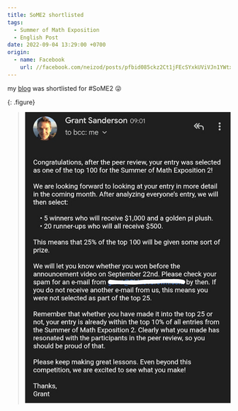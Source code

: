 ```yaml
---
title: SoME2 shortlisted
tags:
  - Summer of Math Exposition
  - English Post
date: 2022-09-04 13:29:00 +0700
origin:
  - name: Facebook
    url: //facebook.com/neizod/posts/pfbid085ckz2Ct1jFEcSYxkUViVJn1YWtxBX69DVPuhtvE5vUpg6CJYLRuux2sywnBVxgRl
---
```


my [blog][self sum of powers] was shortlisted for #SoME2 😜

{: .figure}
> ![](/images/event/misc/some2-shortlisted.jpg)


[self sum of powers]: /2022/06/10/sum-of-powers.html
